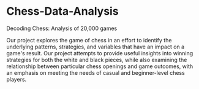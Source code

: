 # Chess-Data-Analysis
Decoding Chess: Analysis of 20,000 games

Our project explores the game of chess in an effort to identify the underlying patterns, strategies, and variables that have an impact on a game's result. Our project attempts to provide useful insights into winning strategies for both the white and black pieces, while also examining the relationship between particular chess openings and game outcomes, with an emphasis on meeting the needs of casual and beginner-level chess players.

